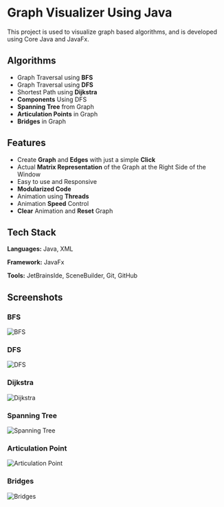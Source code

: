 
# Graph Visualizer Using Java

This project is used to visualize graph based algorithms, and is developed using Core Java and JavaFx.
## Algorithms

- Graph Traversal using **BFS**
- Graph Traversal using **DFS**
- Shortest Path using **Dijkstra**
- **Components** Using DFS
- **Spanning Tree** from Graph
- **Articulation Points** in Graph
- **Bridges** in Graph
## Features

- Create **Graph** and **Edges** with just a simple **Click**
- Actual **Matrix Representation** of the Graph at the Right Side of the Window
- Easy to use and Responsive
- **Modularized Code**
- Animation using **Threads**
- Animation **Speed** Control
- **Clear** Animation and **Reset** Graph


## Tech Stack

**Languages:** Java, XML

**Framework:** JavaFx

**Tools:** JetBrainsIde, SceneBuilder, Git, GitHub

## Screenshots

### BFS
![BFS](https://drive.google.com/uc?export=view&id=17y3rJB9Eo5meLKuk3H14d1ZADKgOyPoP)

### DFS
![DFS](https://drive.google.com/uc?export=view&id=1ghn79vuCxKhA5s1nrgFR5tdzaMgm7t9E)

### Dijkstra
![Dijkstra](https://drive.google.com/uc?export=view&id=1gSIXA_1t8J7g5YC-U-9awhyLdg5OvyoY)

### Spanning Tree
![Spanning Tree](https://drive.google.com/uc?export=view&id=1Hvv7KpmRJA6aJ6_TQ7lIkC4Pp0hdJw0n)

### Articulation Point
![Articulation Point](https://drive.google.com/uc?export=view&id=1hK8JRhpghdeNmnokwkt8hUpFE3WhWFSD)

### Bridges
![Bridges](https://drive.google.com/uc?export=view&id=1YnMquKoy6jShRKYXlLIgt-jEs0Z-5vhg)

